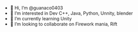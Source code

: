 - 👋 Hi, I’m @guanaco0403
- 👀 I’m interested in Dev C++, Java, Python, Unnity, blender
- 🌱 I’m currently learning Unity
- 💞️ I’m looking to collaborate on Firework mania, Rift 

